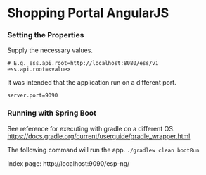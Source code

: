 Shopping Portal AngularJS
========================

### Setting the Properties
Supply the necessary values.
```
# E.g. ess.api.root=http://localhost:8080/ess/v1
ess.api.root=<value>
```

It was intended that the application run on a different port. 
```
server.port=9090
```

### Running with Spring Boot

See reference for executing with gradle on a different OS.
https://docs.gradle.org/current/userguide/gradle_wrapper.html

The following command will run the app.
`./gradlew clean bootRun`

Index page: http://localhost:9090/esp-ng/
